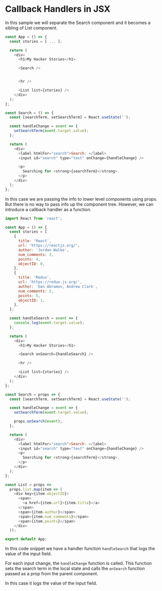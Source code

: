 # Callback Handlers in JSX

In this sample we will separate the Search component and it becomes a sibling of List component.

```js
const App = () => {
  const stories = [ ... ];

  return (
    <div>
      <h1>My Hacker Stories</h1>

      <Search />


      <hr />

      <List list={stories} />
    </div>
  );
};

const Search = () => {
  const [searchTerm, setSearchTerm] = React.useState('');

  const handleChange = event => {
    setSearchTerm(event.target.value);
  };

  return (
    <div>
      <label htmlFor="search">Search: </label>
      <input id="search" type="text" onChange={handleChange} />

      <p>
        Searching for <strong>{searchTerm}</strong>.
      </p>
    </div>
  );
};
```

In this case we are passing the info to lower level components using props. But there is no way to pass info up the component tree. However, we can introduce a callback handler as a function.

```js
import React from 'react';

const App = () => {
  const stories = [
    {
      title: 'React',
      url: 'https://reactjs.org/',
      author: 'Jordan Walke',
      num_comments: 3,
      points: 4,
      objectID: 0,
    },
    {
      title: 'Redux',
      url: 'https://redux.js.org/',
      author: 'Dan Abramov, Andrew Clark',
      num_comments: 2,
      points: 5,
      objectID: 1,
    },
  ];

  const handleSearch = event => {
    console.log(event.target.value);
  };

  return (
    <div>
      <h1>My Hacker Stories</h1>

      <Search onSearch={handleSearch} />

      <hr />

      <List list={stories} />
    </div>
  );
};

const Search = props => {
  const [searchTerm, setSearchTerm] = React.useState('');

  const handleChange = event => {
    setSearchTerm(event.target.value);

    props.onSearch(event);
  };

  return (
    <div>
      <label htmlFor="search">Search: </label>
      <input id="search" type="text" onChange={handleChange} />
      <p>
        Searching for <strong>{searchTerm}</strong>.
      </p>
    </div>
  );
};

const List = props =>
  props.list.map(item => (
    <div key={item.objectID}>
      <span>
        <a href={item.url}>{item.title}</a>
      </span>
      <span>{item.author}</span>
      <span>{item.num_comments}</span>
      <span>{item.points}</span>
    </div>
  ));

export default App;
```

In this code snippet we have a handler function `handleSearch` that logs the value of the input field.

For each input change, the `handleChange` function is called. This function sets the search term in the local state and calls the `onSearch` function passed as a prop from the parent component.

In this case it logs the value of the input field.
